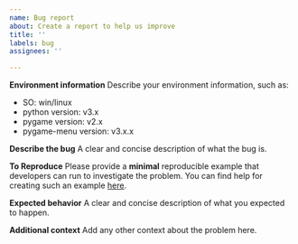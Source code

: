 ```yaml
---
name: Bug report
about: Create a report to help us improve
title: ''
labels: bug
assignees: ''

---
```


**Environment information**
Describe your environment information, such as:

- SO: win/linux
- python version: v3.x
- pygame version: v2.x
- pygame-menu version: v3.x.x

**Describe the bug**
A clear and concise description of what the bug is.

**To Reproduce**
Please provide a **minimal** reproducible example that developers can run to investigate the problem.
You can find help for creating such an example [here](https://stackoverflow.com/help/minimal-reproducible-example).

**Expected behavior**
A clear and concise description of what you expected to happen.

**Additional context**
Add any other context about the problem here.
